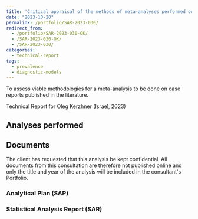 ```yaml
---
title: 'Critical appraisal of the methods of meta-analyses performed on case-reports and case series'
date: "2023-10-20"
permalink: /portfolio/SAR-2023-030/
redirect_from:
  - /portfolio/SAR-2023-030-OK/
  - /SAR-2023-030-OK/
  - /SAR-2023-030/
categories:
  - technical-report
tags:
  - prevalence
  - diagnostic-models
---
```


To assess viable methodologies for a meta-analysis to be done on case reports published in the literature.

<!-- Statistical Analysis for Oleg Kerzhner (Israel, 2023) -->
Technical Report for Oleg Kerzhner (Israel, 2023)

## Analyses performed

<!-- 1. Descriptive analysis -->
<!-- 1. Inferential analysis -->
<!-- 1. Power analysis -->
<!-- 1. Missing data imputation -->
<!-- 1. Statistical models -->

## Documents

<!-- The client has requested that this analysis be kept confidential until a future date, determined by the client. -->
<!-- All documents from this consultation are therefore not published online and only the title and year of the analysis will be included in the consultant's Portfolio. -->
<!-- After the agreed date is reached, the documents will be released. -->

The client has requested that this analysis be kept confidential.
All documents from this consultation are therefore not published online and only the title and year of the analysis will be included in the consultant's Portfolio.

### Analytical Plan (SAP)

<!-- - [PDF][sap] -->

### Statistical Analysis Report (SAR)

<!-- - [PDF][sar] -->

<!-- ## Associated analyses -->

<!-- This analysis is part of a larger project and is supported by other analyses, linked below. -->

<!-- **[assoc_title]** -->

<!-- <[assoc_link]> -->

<!-- --- -->

[sap]: /files/SAP-2023-030-OK-v01.pdf
[sar]: /files/SAR-2023-030-OK-v01.pdf
